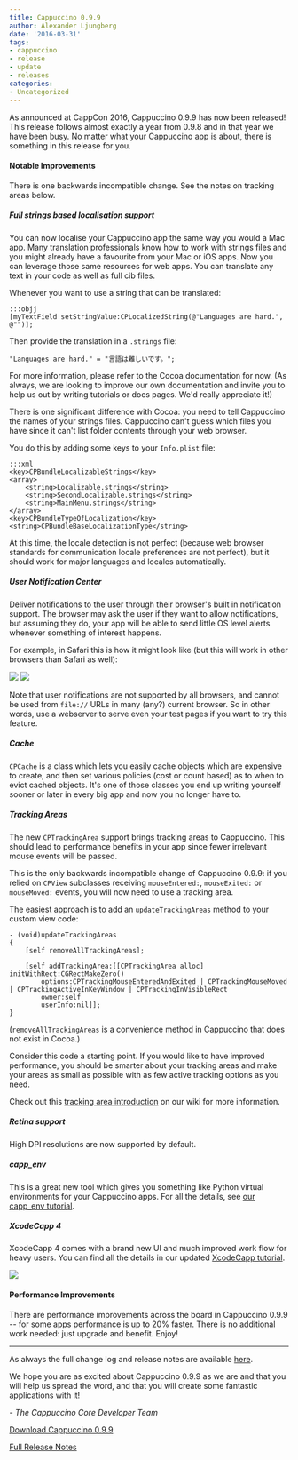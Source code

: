 ```yaml
---
title: Cappuccino 0.9.9
author: Alexander Ljungberg
date: '2016-03-31'
tags:
- cappuccino
- release
- update
- releases
categories:
- Uncategorized
---
```


As announced at CappCon 2016, Cappuccino 0.9.9 has now been released! This release follows almost exactly a year from 0.9.8 and in that year we have been busy. No matter what your Cappuccino app is about, there is something in this release for you.


#### Notable Improvements

There is one backwards incompatible change. See the notes on tracking areas below.

##### Full strings based localisation support

You can now localise your Cappuccino app the same way you would a Mac app. Many translation professionals know how to work with strings files and you might already have a favourite from your Mac or iOS apps. Now you can leverage those same resources for web apps. You can translate any text in your code as well as full cib files.

Whenever you want to use a string that can be translated:

    :::objj
    [myTextField setStringValue:CPLocalizedString(@"Languages are hard.", @"")];

Then provide the translation in a `.strings` file:

    "Languages are hard." = "言語は難しいです。";

For more information, please refer to the Cocoa documentation for now. (As always, we are looking to improve our own documentation and invite you to help us out by writing tutorials or docs pages. We'd really appreciate it!)

There is one significant difference with Cocoa: you need to tell Cappuccino the names of your strings files. Cappuccino can't guess which files you have since it can't list folder contents through your web browser.

You do this by adding some keys to your `Info.plist` file:

    :::xml
    <key>CPBundleLocalizableStrings</key>
    <array>
        <string>Localizable.strings</string>
        <string>SecondLocalizable.strings</string>
        <string>MainMenu.strings</string>
    </array>
    <key>CPBundleTypeOfLocalization</key>
    <string>CPBundleBaseLocalizationType</string>

At this time, the locale detection is not perfect (because web browser standards for communication locale preferences are not perfect), but it should work for major languages and locales automatically.

#####  User Notification Center

Deliver notifications to the user through their browser's built in notification support. The browser may ask the user if they want to allow notifications, but assuming they do, your app will be able to send little OS level alerts whenever something of interest happens.

For example, in Safari this is how it might look like (but this will work in other browsers than Safari as well):

[![](/img/cpo-uploads/2016/03/CPUserNotification-1.png)](/img/cpo-uploads/2016/03/CPUserNotification-1.png)
[![](/img/cpo-uploads/2016/03/CPUserNotification-2.png)](/img/cpo-uploads/2016/03/CPUserNotification-2.png)

Note that user notifications are not supported by all browsers, and cannot be used from `file://` URLs in many (any?) current browser. So in other words, use a webserver to serve even your test pages if you want to try this feature.

##### Cache

`CPCache` is a class which lets you easily cache objects which are expensive to create, and then set various policies (cost or count based) as to when to evict cached objects. It's one of those classes you end up writing yourself sooner or later in every big app and now you no longer have to.

##### Tracking Areas

The new `CPTrackingArea` support brings tracking areas to Cappuccino. This should lead to performance benefits in your app since fewer irrelevant mouse events will be passed.

This is the only backwards incompatible change of Cappuccino 0.9.9: if you relied on `CPView` subclasses receiving `mouseEntered:`, `mouseExited:` or `mouseMoved:` events, you will now need to use a tracking area.

The easiest approach is to add an `updateTrackingAreas` method to your custom view code:

    - (void)updateTrackingAreas
    {
        [self removeAllTrackingAreas];

        [self addTrackingArea:[[CPTrackingArea alloc] initWithRect:CGRectMakeZero()
            options:CPTrackingMouseEnteredAndExited | CPTrackingMouseMoved | CPTrackingActiveInKeyWindow | CPTrackingInVisibleRect
            owner:self
            userInfo:nil]];
    }

(`removeAllTrackingAreas` is a convenience method in Cappuccino that does not exist in Cocoa.)

Consider this code a starting point. If you would like to have improved performance, you should be smarter about your tracking areas and make your areas as small as possible with as few active tracking options as you need.

Check out this [tracking area introduction](https://github.com/cappuccino/cappuccino/wiki/CPTrackingArea-introduction) on our wiki for more information.

##### Retina support

High DPI resolutions are now supported by default.

##### capp_env

This is a great new tool which gives you something like Python virtual environments for your Cappuccino apps. For all the details, see [our capp_env tutorial](/blog/2016/03/capp_env.html).

##### XcodeCapp 4

XcodeCapp 4 comes with a brand new UI and much improved work flow for heavy users. You can find all the details in our updated [XcodeCapp tutorial](/learn/xcode-basics.html).

[![](/img/cpo-uploads/2016/03/xcodecapp-4.png)](/img/cpo-uploads/2016/03/xcodecapp-4.png)

#### Performance Improvements

There are performance improvements across the board in Cappuccino 0.9.9 -- for some apps performance is up to 20% faster. There is no additional work needed: just upgrade and benefit. Enjoy!

---

As always the full change log and release notes are available [here](/cappuccino-release-notes.html).

We hope you are as excited about Cappuccino 0.9.9 as we are and that you will help us spread the word, and that you will create some fantastic applications with it!

_- The Cappuccino Core Developer Team_

[Download Cappuccino 0.9.9](/downloads.html)

[Full Release Notes](/cappuccino-release-notes.html)

